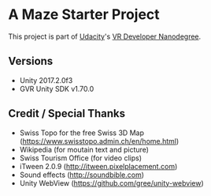 # A Maze Starter Project

This project is part of [Udacity](https://www.udacity.com "Udacity - Be in demand")'s [VR Developer Nanodegree](https://www.udacity.com/course/vr-developer-nanodegree--nd017).

## Versions
- Unity 2017.2.0f3
- GVR Unity SDK v1.70.0

## Credit / Special Thanks
- Swiss Topo for the free Swiss 3D Map (https://www.swisstopo.admin.ch/en/home.html)
- Wikipedia (for moutain text and picture)
- Swiss Tourism Office (for video clips)
- iTween 2.0.9 (http://itween.pixelplacement.com)
- Sound effects (http://soundbible.com)
- Unity WebView (https://github.com/gree/unity-webview)